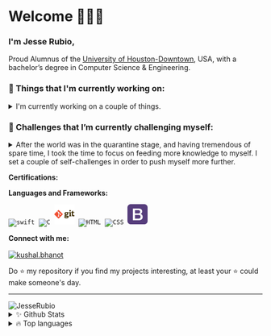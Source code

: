 <!--
**JesseRubio/JesseRubio** is a ✨ _special_ ✨ repository because its `README.md` (this file) appears on your GitHub profile.

Here are some ideas to get you started:

- 🔭 I’m currently working on ...
- 🌱 I’m currently learning ...
- 👯 I’m looking to collaborate on ...
- 🤔 I’m looking for help with ...
- 💬 Ask me about ...
- 📫 How to reach me: ...
- 😄 Pronouns: ...
- ⚡ Fun fact: ...
-->

# Welcome 🙋🏻‍♂️

### I'm Jesse Rubio,

Proud Alumnus of the <a href="https://www.uhd.edu/Pages/home.aspx">University of Houston-Downtown</a>, USA, with a bachelor’s degree in Computer Science & Engineering.

<h3>💼 Things that I'm currently working on:</h3>
<details>
  <summary>I'm currently working on a couple of things. </summary>
  <ul>
    <br>
    <li>Taking online CompTIA Security+ course to become certified for cyber security.</li>
    <li>Learning editing photos by using Adobe Lighroom, as well as drawing some vectors in Adobe Illustrator and Procreate.</li>
    <li>Creating more iOS Apps and websites to add to my portfolio and github.</li>
    <li>Inquiring more about UX/UI.</li>
    <li>Working on two private repositories.</li>
    <li>🔜</li>
  </ul>
</details>

### 🌱 Challenges that I’m currently challenging myself:
<details>
  <summary> After the world was in the quarantine stage, and having tremendous of spare time, I took the time to focus on feeding more knowledge to myself. I set a couple of self-challenges in order to push myself more further. </summary>
  <ul>
    <br>
    <li>Learn to code 3-4 hours a day with no distraction ( One or two day off a week. )</li>
    <li>Avoid over using social media</li>
    <li>Read more books</li>
    <li>Adopting the minimalism life style</li>
    <li>🔜</li>
  </ul>
</details>

**Certifications:**
<p align="left">
<div data-iframe-width="150" data-iframe-height="270" data-share-badge-id="d385ab35-be4e-4ab0-baf5-5c49dd7b8975" data-share-badge-host="https://www.credly.com"></div><script type="text/javascript" async src="//cdn.credly.com/assets/utilities/embed.js"></script>
</p>

**Languages and Frameworks:**
<p align="left">
  <code><img src="https://github.com/abranhe/programming-languages-logos/blob/master/src/swift/swift_48x48.png" alt="swift" width="40" height="40" /></code>&nbsp;
  <code><img src="https://github.com/abranhe/programming-languages-logos/blob/master/src/c/c_48x48.png" alt="C" width="40" height="40" /></code>&nbsp;
  <code><img src="https://raw.githubusercontent.com/github/explore/80688e429a7d4ef2fca1e82350fe8e3517d3494d/topics/git/git.png" alt="git" width="40" height="40" /></code>&nbsp;
  <code><img src="https://github.com/abranhe/programming-languages-logos/blob/master/src/html/html_48x48.png" alt="HTML" width="40" height="40" /></code>&nbsp;
  <code><img src="https://github.com/abranhe/programming-languages-logos/blob/master/src/css/css_48x48.png" alt="CSS" width="40" height="40" /></code>&nbsp;
  <code><img src="https://raw.githubusercontent.com/github/explore/80688e429a7d4ef2fca1e82350fe8e3517d3494d/topics/bootstrap/bootstrap.png" alt="bootstrap" width="40" height="40" /></code>&nbsp;
</p>

**Connect with me:**
<p align="left">
  <a href="https://www.instagram.com/jessliftz/" target="blank"><img align="center" src="https://cdn.jsdelivr.net/npm/simple-icons@3.0.1/icons/instagram.svg" alt="kushal.bhanot" height="40" width="40" /></a> &nbsp;&nbsp;
 <!-- <a href="https://www.facebook.com/jesse.rubio.16" target="blank"><img align="center" src="https://cdn.jsdelivr.net/npm/simple-icons@3.0.1/icons/facebook.svg" alt="kushal.bhanot.98" height="40" width="40" /></a> &nbsp;&nbsp; -->
 <!-- <a href="https://open.spotify.com/user/onlyvatana23?si=-McUZw0zTj-a8SvbVe1qZA" target="blank"><img align="center" src="https://cdn.jsdelivr.net/npm/simple-icons@3.0.1/icons/spotify.svg" alt="kushal.bhanot.98" height="40" width="40" /></a>
  &nbsp;&nbsp; -->
 <!-- <a href="https://www.goodreads.com/user/show/83098234-vatana-chhorn" target="blank"><img align="center" src="https://cdn.jsdelivr.net/npm/simple-icons@3.0.1/icons/goodreads.svg" alt="kushal.bhanot.98" height="40" width="40" /></a> &nbsp;&nbsp; -->

</p>


Do ⭐️ my repository if you find my projects interesting, at least your ⭐️ could make someone's day.

---

<img src="https://komarev.com/ghpvc/?username=JesseRubio" alt="JesseRubio" />

<details>
  <summary>✨ Github Stats</summary>
  <br>
  <img align="left" alt="Jesse's Github Stats" src="https://github-readme-stats.vercel.app/api?username=jesserubio&show_icons=true&theme=dracula" />
  <br>
  <br>
  <br>
  <br>
  <br>
  <br>
  <br>
  <br>
  <br>
</details>
<details>
  <summary>🔥 Top languages</summary>
  <br>
  <img align="left" alt="Jesse's Github Stats" src="https://github-readme-stats.vercel.app/api/top-langs/?username=jesserubio&theme=dracula" /> <br>
  <br>
  <br>
  <br>
  <br>
  <br>
  <br>
  <br>
</details>
